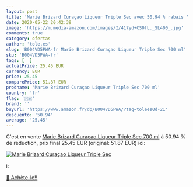 ```yaml
---
layout: post
title: 'Marie Brizard Curaçao Liqueur Triple Sec avec 50.94 % rabais '
date: 2020-05-22 20:42:39
image: 'https://m.media-amazon.com/images/I/417yd+CS0fL._SL400_.jpg'
comments: true
category: ofertas
author: 'tole.es'
slug: 'B004VD5PWA-fr Marie Brizard Curaçao Liqueur Triple Sec 700 ml'
sku: 'B004VD5PWA-fr'
tags: [  ]
actualPrice: 25.45 EUR
currency: EUR
price: 25.45
comparePrice: 51.87 EUR
prodname: 'Marie Brizard Curaçao Liqueur Triple Sec 700 ml'
country: 'fr'
flag: '🇫🇷'
brand: ''
buyurl: 'https://www.amazon.fr/dp/B004VD5PWA/?tag=tolees0d-21'
descuento: '50.94'
average: '25.45'
---
```


C'est en vente [Marie Brizard Curaçao Liqueur Triple Sec 700 ml](https://www.amazon.fr/dp/B004VD5PWA/?tag=tolees0d-21)  à  50.94 % de réduction, prix final  25.45 EUR (original: 51.87 EUR) ici:

[![Marie Brizard Curaçao Liqueur Triple Sec](https://m.media-amazon.com/images/I/417yd+CS0fL._SL400_.jpg)](https://www.amazon.fr/dp/B004VD5PWA/?tag=tolees0d-21)

ℹ️:


[🛒 Achète-le!!](https://www.amazon.fr/dp/B004VD5PWA/?tag=tolees0d-21)

